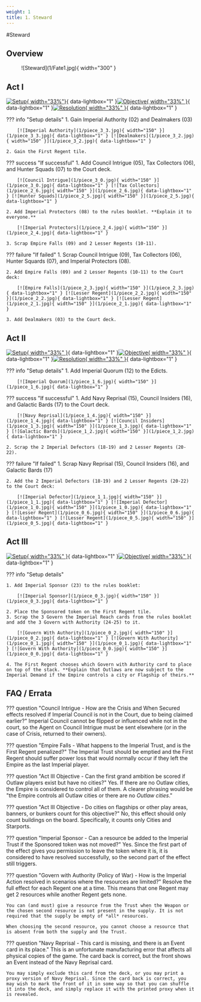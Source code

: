 ```yaml
---
weight: 1
title: 1. Steward
---
```

#Steward
## Overview
<figure markdown="span">
![Steward](1/Fate1.jpg){ width="300" }
</figure>

## Act I

[![Setup](1/piece_3_4.jpg){ width="33%"}](1/piece_3_4.jpg){ data-lightbox="1" }[![Objective](1/back_3_4.jpg){ width="33%" }](1/back_3_4.jpg){ data-lightbox="1" }[![Resolution](1/piece_3_1.jpg){ width="33%" }](1/piece_3_1.jpg){ data-lightbox="1" }

??? info "Setup details"
    1. Gain Imperial Authority (02) and Dealmakers (03)
    
        [![Imperial Authority](1/piece_3_3.jpg){ width="150" }](1/piece_3_3.jpg){ data-lightbox="1" } [![Dealmakers](1/piece_3_2.jpg){ width="150" }](1/piece_3_2.jpg){ data-lightbox="1" }

    2. Gain the First Regent tile.

??? success "If successful"
    1. Add Council Intrigue (05), Tax Collectors (06), and Hunter Squads (07) to the Court deck.
      
        [![Council Intrigue](1/piece_3_0.jpg){ width="150" }](1/piece_3_0.jpg){ data-lightbox="1" } [![Tax Collectors](1/piece_2_6.jpg){ width="150" }](1/piece_2_6.jpg){ data-lightbox="1" } [![Hunter Squads](1/piece_2_5.jpg){ width="150" }](1/piece_2_5.jpg){ data-lightbox="1" }

    2. Add Imperial Protectors (08) to the rules booklet. **Explain it to everyone.**

        [![Imperial Protectors](1/piece_2_4.jpg){ width="150" }](1/piece_2_4.jpg){ data-lightbox="1" }

    3. Scrap Empire Falls (09) and 2 Lesser Regents (10-11).

??? failure "If failed"
    1. Scrap Council Intrigue (09), Tax Collectors (06), Hunter Squards (07), and Imperial Protectors (08).
    
    2. Add Empire Falls (09) and 2 Lesser Regents (10-11) to the Court deck:
      
        [![Empire Falls](1/piece_2_3.jpg){ width="150" }](1/piece_2_3.jpg){ data-lightbox="1" } [![Lesser Regent](1/piece_2_2.jpg){ width="150" }](1/piece_2_2.jpg){ data-lightbox="1" } [![Lesser Regent](1/piece_2_1.jpg){ width="150" }](1/piece_2_1.jpg){ data-lightbox="1" }

    3. Add Dealmakers (03) to the Court deck.

## Act II

[![Setup](1/piece_2_0.jpg){ width="33%" }](1/piece_2_0.jpg){ data-lightbox="1" }[![Objective](1/back_2_0.jpg){ width="33%" }](1/back_2_0.jpg){ data-lightbox="1" }[![Resolution](1/piece_1_5.jpg){ width="33%" }](1/piece_1_5.jpg){ data-lightbox="1" }

??? info "Setup details"
    1. Add Imperial Quorum (12) to the Edicts.
    
        [![Imperial Quorum](1/piece_1_6.jpg){ width="150" }](1/piece_1_6.jpg){ data-lightbox="1" }

??? success "If successful"
    1. Add Navy Reprisal (15), Council Insiders (16), and Galactic Bards (17) to the Court deck.
      
        [![Navy Reprisal](1/piece_1_4.jpg){ width="150" }](1/piece_1_4.jpg){ data-lightbox="1" } [![Council Insiders](1/piece_1_3.jpg){ width="150" }](1/piece_1_3.jpg){ data-lightbox="1" } [![Galactic Bards](1/piece_1_2.jpg){ width="150" }](1/piece_1_2.jpg){ data-lightbox="1" }

    2. Scrap the 2 Imperial Defectors (18-19) and 2 Lesser Regents (20-22).

??? failure "If failed"
    1. Scrap Navy Reprisal (15), Council Insiders (16), and Galactic Bards (17)
    
    2. Add the 2 Imperial Defectors (18-19) and 2 Lesser Regents (20-22) to the Court deck:
      
        [![Imperial Defector](1/piece_1_1.jpg){ width="150" }](1/piece_1_1.jpg){ data-lightbox="1" } [![Imperial Defector](1/piece_1_0.jpg){ width="150" }](1/piece_1_0.jpg){ data-lightbox="1" } [![Lesser Regent](1/piece_0_6.jpg){ width="150" }](1/piece_0_6.jpg){ data-lightbox="1" } [![Lesser Regent](1/piece_0_5.jpg){ width="150" }](1/piece_0_5.jpg){ data-lightbox="1" }

## Act III

[![Setup](1/piece_0_4.jpg){ width="33%" }](1/piece_0_4.jpg){ data-lightbox="1" }[![Objective](1/back_0_4.jpg){ width="33%" }](1/back_0_4.jpg){ data-lightbox="1" }

??? info "Setup details"

    1. Add Imperial Sponsor (23) to the rules booklet:
    
        [![Imperial Sponsor](1/piece_0_3.jpg){ width="150" }](1/piece_0_3.jpg){ data-lightbox="1" }

    2. Place the Sponsored token on the First Regent tile.
    3. Scrap the 3 Govern the Imperial Reach cards from the rules booklet and add the 3 Govern with Authority (24-25) to it.

        [![Govern With Authority](1/piece_0_2.jpg){ width="150" }](1/piece_0_2.jpg){ data-lightbox="1" } [![Govern With Authority](1/piece_0_1.jpg){ width="150" }](1/piece_0_1.jpg){ data-lightbox="1" } [![Govern With Authority](1/piece_0_0.jpg){ width="150" }](1/piece_0_0.jpg){ data-lightbox="1" }

    4. The First Regent chooses which Govern with Authority card to place on top of the stack. **Explain that Outlaws are now subject to the Imperial Demand if the Empire controls a city or Flagship of theirs.**

## FAQ / Errata

??? question "Council Intrigue - How are the Crisis and When Secured effects resolved if Imperial Council is not in the Court, due to being claimed earlier?"
    <a id="faq1"></a>Imperial Council cannot be flipped or influenced while not in the court, so the Agent on Council Intrigue must be sent elsewhere (or in the case of Crisis, returned to their owners).

??? question "Empire Falls - What happens to the Imperial Trust, and is the First Regent penalized?"
    <a id="faq2"></a>The Imperial Trust should be emptied and the First Regent should suffer power loss that would normally occur if they left the Empire as the last Imperial player.

??? question "Act III Objective - Can the first grand ambition be scored if Outlaw players exist but have no cities?"
    <a id="faq3"></a>Yes. If there are no Outlaw cities, the Empire is considered to control all of them. A clearer phrasing would be "the Empire controls all Outlaw cities or there are no *Outlaw cities*."

??? question "Act III Objective - Do cities on flagships or other play areas, banners, or bunkers count for this objective?"
    <a id="faq4"></a>No, this effect should only count buildings on the board. Specifically, it counts only Cities and Starports.

??? question "Imperial Sponsor - Can a resource be added to the Imperial Trust if the Sponsored token was not moved?"
    <a id="faq5"></a>Yes. Since the first part of the effect gives you permission to leave the token where it is, it is considered to have resolved successfully, so the second part of the effect still triggers.

??? question "Govern with Authority (Policy of War) - How is the Imperial Action resolved in scenarios where the resources are limited?"
    <a id="faq6"></a>Resolve the full effect for each Regent one at a time. This means that one Regent may get 2 resources while another Regent gets none.

    You can (and must) give a resource from the Trust when the Weapon or the chosen second resource is not present in the supply. It is not required that the supply be empty of *all* resources.

    When choosing the second resource, you cannot choose a resource that is absent from both the supply and the Trust.

??? question "Navy Reprisal - This card is missing, and there is an Event card in its place."
    This is an unfortunate manufacturing error that affects all physical copies of the game. The card back is correct, but the front shows an Event instead of the Navy Reprisal card.

    You may simply exclude this card from the deck, or you may print a proxy version of Navy Reprisal. Since the card back is correct, you may wish to mark the front of it in some way so that you can shuffle it into the deck, and simply replace it with the printed proxy when it is revealed.